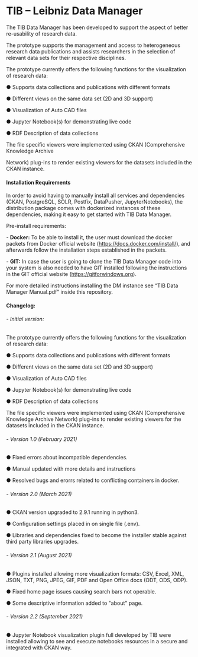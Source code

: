 # TIB – Leibniz Data Manager

The TIB Data Manager has been developed to support the aspect of better re-usability of research data.

 The prototype supports the management and access to heterogeneous research data publications and assists researchers in the selection of relevant data sets for their respective disciplines.

 The prototype currently offers the following functions for the visualization of research data:

 ● Supports data collections and publications with different formats

● Different views on the same data set (2D and 3D support)

● Visualization of Auto CAD files

● Jupyter Notebook(s) for demonstrating live code

● RDF Description of data collections

 

The file specific viewers were implemented using CKAN (Comprehensive Knowledge Archive

Network) plug-ins to render existing viewers for the datasets included in the CKAN instance.

 

#### Installation Requirements

In order to avoid having to manually install all services and dependencies (CKAN, PostgreSQL, SOLR, Postfix, DataPusher, JupyterNotebooks), the distribution package comes with dockerized instances of these dependencies, making it easy to get started with TIB Data Manager.

 

Pre-install requirements:

\-     **Docker:** To be able to install it, the user must download the docker packets from Docker official website (https://docs.docker.com/install/), and afterwards follow the installation steps established in the packets.

\-     **GIT:** In case the user is going to clone the TIB Data Manager code into your system is also needed to have GIT installed following the instructions in the GIT official website (https://gitforwindows.org).

 

For more detailed instructions installing the DM instance see “TIB Data Manager Manual.pdf” inside this repository.

 

 

#### Changelog:

 

###### \-    Initial version:

The prototype currently offers the following functions for the visualization of research data:

● Supports data collections and publications with different formats

● Different views on the same data set (2D and 3D support)

● Visualization of Auto CAD files

● Jupyter Notebook(s) for demonstrating live code

● RDF Description of data collections

 

The file specific viewers were implemented using CKAN (Comprehensive Knowledge Archive Network) plug-ins to render existing viewers for the datasets included in the CKAN instance.



###### \-    Version 1.0 (February 2021)

●  Fixed errors about incompatible dependencies.

●   Manual updated with more details and instructions

●   Resolved bugs and erorrs related to conflicting containers in docker.



###### \-  Version 2.0 (March 2021)

●  CKAN version upgraded to 2.9.1 running in python3.

●  Configuration settings placed in on single file (.env).

●  Libraries and dependencies fixed to become the installer stable against third party libraries upgrades.



###### \-  Version 2.1 (August 2021)

●  Plugins installed allowing more visualization formats: CSV, Excel, XML, JSON, TXT, PNG, JPEG, GIF, PDF and Open Office docs (ODT, ODS, ODP).

●  Fixed home page issues causing search bars not operable.

●  Some descriptive information added to "about" page.



###### \-  Version 2.2 (September 2021)

●  Jupyter Notebook visualization plugin full developed by TIB were installed allowing to see and execute notebooks resources in a secure and integrated with CKAN way.

